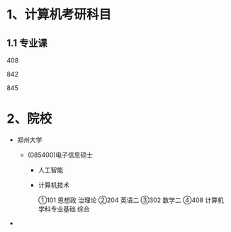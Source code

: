 # 1、计算机考研科目

## 1.1 专业课

408

842

845



# 2、院校

- 郑州大学 
  - (085400)电子信息硕士

    - 人工智能

    - 计算机技术

      ①101 思想政 治理论 ②204 英语二 ③302 数学二 ④408 计算机 学科专业基础 综合

- 

